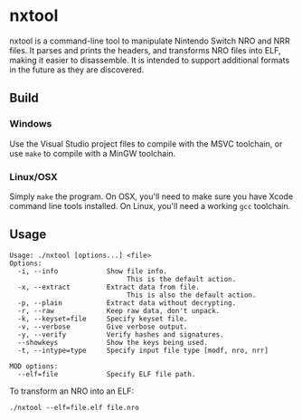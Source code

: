 nxtool
======

nxtool is a command-line tool to manipulate Nintendo Switch NRO and NRR files. It parses and prints the headers, and transforms NRO files into ELF, making it easier to disassemble. It is intended to support additional formats in the future as they are discovered.

## Build

### Windows

Use the Visual Studio project files to compile with the MSVC toolchain, or use `make` to compile with a MinGW toolchain.

### Linux/OSX

Simply `make` the program. On OSX, you'll need to make sure you have Xcode command line tools installed. On Linux, you'll need a working `gcc` toolchain.

## Usage

```
Usage: ./nxtool [options...] <file>
Options:
  -i, --info            Show file info.
                             This is the default action.
  -x, --extract         Extract data from file.
                             This is also the default action.
  -p, --plain           Extract data without decrypting.
  -r, --raw             Keep raw data, don't unpack.
  -k, --keyset=file     Specify keyset file.
  -v, --verbose         Give verbose output.
  -y, --verify          Verify hashes and signatures.
  --showkeys            Show the keys being used.
  -t, --intype=type     Specify input file type [modf, nro, nrr]

MOD options:
  --elf=file            Specify ELF file path.
```

To transform an NRO into an ELF:

`./nxtool --elf=file.elf file.nro`
